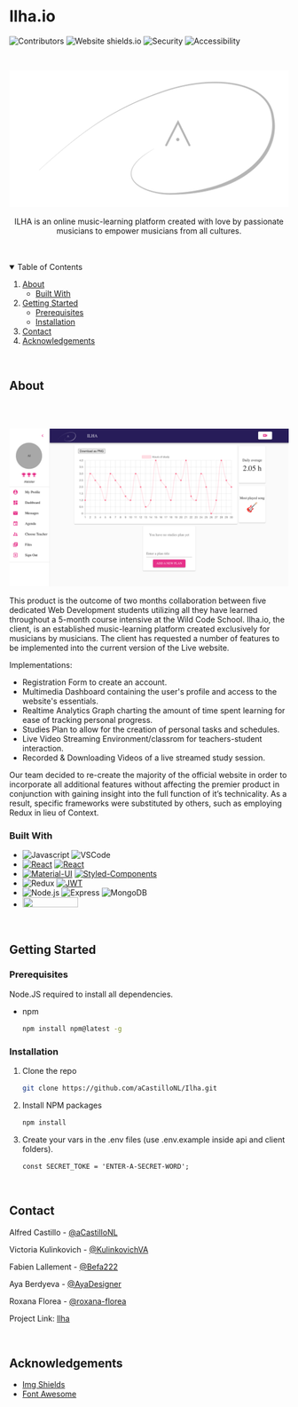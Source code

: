 # Ilha.io

![Contributors](https://img.shields.io/github/contributors/othneildrew/Best-README-Template.svg?style=for-the-badge)
![Website shields.io](https://img.shields.io/website-up-down-green-red/http/shields.io.svg?style=for-the-badge)
![Security](https://img.shields.io/badge/security%20headers-A%2B-brightgreen?style=for-the-badge)
![Accessibility](https://img.shields.io/badge/accessibility-yes-brightgreen?style=for-the-badge)

<br>

<p align="center">
  <a href="https://loving-keller-6b53a6.netlify.app/"> 
    <img src='./ilhaLogo.png' alt="Logo" >
  </a> 

  <br>

  <p align="center">
    ILHA is an online music-learning platform created with love by passionate
    musicians to empower musicians from all cultures.
    <br />
  </p>
</p>
<br/>
<br/>

<details open="open">
  <summary>Table of Contents</summary>
  <ol>
    <li>
      <a href="#about">About</a>
      <ul>
        <li><a href="#built-with">Built With</a></li>
      </ul>
    </li>
    <li>
      <a href="#getting-started">Getting Started</a>
      <ul>
        <li><a href="#prerequisites">Prerequisites</a></li>
        <li><a href="#installation">Installation</a></li>
      </ul>
    </li>
    <li><a href="#contact">Contact</a></li>
    <li><a href="#acknowledgements">Acknowledgements</a></li>
  </ol>
</details>
<br>

## About

<br/><br/>

[![Product Name Screen Shot](./ilhaWebsite.png)](https://loving-keller-6b53a6.netlify.app/)

This product is the outcome of two months collaboration between five dedicated Web Development students utilizing all they have learned throughout a 5-month course intensive at the Wild Code School. Ilha.io, the client, is an established music-learning platform created exclusively for musicians by musicians. The client has requested a number of features to be implemented into the current version of the Live website.

Implementations:
- Registration Form to create an account.
- Multimedia Dashboard containing the user's profile and access to the website's essentials.
- Realtime Analytics Graph charting the amount of time spent learning for ease of tracking personal progress. 
- Studies Plan to allow for the creation of personal tasks and schedules.
- Live Video Streaming Environment/classrom for teachers-student interaction.
- Recorded & Downloading Videos of a live streamed study session.

Our team decided to re-create the majority of the official website in order to incorporate all additional features without affecting the premier product in conjunction with gaining insight into the full function of it’s technicality. As a result, specific frameworks were substituted by others, such as employing Redux in lieu of Context. 


### Built With
* ![Javascript](https://aleen42.github.io/badges/src/javascript.svg)
![VSCode](https://aleen42.github.io/badges/src/visual_studio_code.svg)
* [![React](https://aleen42.github.io/badges/src/react.svg)](https://reactjs.org) 
[![React](https://aleen42.github.io/badges/src/router.svg)](https://reactrouter.com/)
* [![Material-UI](https://img.shields.io/badge/-Material--UI-333333?logo=Material-UI&logoColor=blue&labelColor=212121)](https://material-ui.com/) 
[![Styled-Components](https://img.shields.io/badge/-Styled--Components-8F5935?logo=styled-components&logoColor=pink&labelColor=393939)](https://material-ui.com/)
* ![Redux](https://aleen42.github.io/badges/src/redux.svg)
[![JWT](https://img.shields.io/badge/-JsonWebToken-D639FF?logo=JSON-Web-Tokens&logoColor=01F2E6&labelColor=black)](https://material-ui.com/)
* ![Node.js](https://aleen42.github.io/badges/src/node.svg)
![Express](https://img.shields.io/badge/JS-Express-red)
![MongoDB](https://img.shields.io/badge/-mongoDB-13924F?logo=MongoDB&logoColor=10AA50&labelColor=beige)
* <img src="https://upload.wikimedia.org/wikipedia/commons/thumb/6/68/WebRTC_Logo.svg/750px-WebRTC_Logo.svg.png" width="100" height="18"/>



<br/>

## Getting Started

### Prerequisites

Node.JS required to install all dependencies.
* npm
  ```sh
  npm install npm@latest -g
  ```

### Installation

1. Clone the repo
   ```sh
   git clone https://github.com/aCastilloNL/Ilha.git
   ```
2. Install NPM packages
   ```sh
   npm install
   ```
3. Create your vars in the .env files (use .env.example inside api and client folders).
   ```JS
   const SECRET_TOKE = 'ENTER-A-SECRET-WORD';

<br/>

   <!-- CONTACT -->
## Contact

Alfred Castillo - [@aCastilloNL](https://github.com/aCastilloNL) 

Victoria Kulinkovich - [@KulinkovichVA](https://github.com/KulinkovichVA)

Fabien Lallement - [@Befa222](https://github.com/Befa222) 

Aya Berdyeva - [@AyaDesigner](https://github.com/AyaDesigner)

Roxana Florea - [@roxana-florea](https://github.com/roxana-florea) 

Project Link: [Ilha](https://loving-keller-6b53a6.netlify.app/Dashboard)

<br/>

<!-- ACKNOWLEDGEMENTS -->
## Acknowledgements
* [Img Shields](https://shields.io)
* [Font Awesome](https://fontawesome.com)
